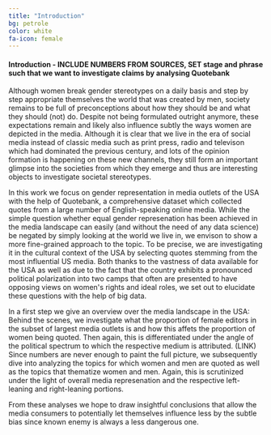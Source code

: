 ```yaml
---
title: "Introduction"
bg: petrole
color: white
fa-icon: female
---
```


#### Introduction - INCLUDE NUMBERS FROM SOURCES, SET stage and phrase such that we want to investigate claims by analysing Quotebank
Although women break gender stereotypes on a daily basis and step by step appropriate themselves the world that was created by men, society remains to be full of preconceptions about how they should be and what they should (not) do. Despite not being formulated outright anymore, these expectations remain and likely also influence subtly the ways women are depicted in the media. Although it is clear that we live in the era of social media instead of classic media such as print press, radio and televison which had dominated the previous century, and lots of the opinion formation is happening on these new channels, they still form an important glimpse into the societies from which they emerge and thus are interesting objects to investigate societal stereotypes.

In this work we focus on gender representation in media outlets of the USA with the help of Quotebank, a comprehensive dataset which collected quotes from a large number of English-speaking online media. 
While the simple question whether equal gender represenation has been achieved in the media landscape can easily (and without the need of any data science) be negated by simply looking at the world we live in, we envison to show a more fine-grained approach to the topic.
To be precise, we are investigating it in the cultural context of the USA by selecting quotes stemming from the most influential US media. Both thanks to the vastness of data available for the USA as well as due to the fact that the country exhibits a pronounced political polarization into two camps that often are presented to have opposing views on women's rights and ideal roles, we set out to elucidate these questions with the help of big data. 

In a first step we give an overview over the media landscape in the USA: Behind the scenes, we investigate what the proportion of female editors in the subset of largest media outlets is and how this affets the proportion of women being quoted. Then again, this is differentiated under the angle of the political spectrum to which the respective medium is attributed. (LINK)
Since numbers are never enough to paint the full picture, we subsequently dive into analyzing the topics for which women and men are quoted as well as the topics that thematize women and men. Again, this is scrutinized under the light of overall media represenation and the respective left-leaning and right-leaning portions.

From these analyses we hope to draw insightful conclusions that allow the media consumers to potentially let themselves influence less by the subtle bias since known enemy is always a less dangerous one. 






